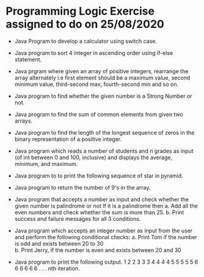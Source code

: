 # Programming Logic Exercise assigned to do on 25/08/2020
* Java Program to develop a calculator using switch case.
* Java program to sort 4 integer in ascending order using if-else statement.
* Java prgram where given an array of positive integers, rearrange the array alternately i.e first element should be a maximum value, second minimum value, third-second max, fourth-second min and so on.
* Java program to find whether the given number is a Strong Number or not. 
* Java program to find the sum of common elements from given two arrays.
* Java program to find the length of the longest sequence of zeros in the binary representation of a positive integer.
* Java program which reads a number of students and n grades as input (of int between 0 and 100, inclusive) and displays the average, minimum, and maximum.
* Java program to to print the following sequence of star in pyramid.
* Java program to return the number of 9's in the array.
* Java program that accepts a number as input and check whether the given number is palindrome or not If it is a palindrome then
a. Add all the even numbers and check whether the sum is more than 25.
b. Print success and failure messages for all 3 conditions.

* Java program which accepts an integer number as input from the user and perform the following conditional checks:
a. Print Tom if the number is odd and exists between 20 to 30   
b. Print Jerry, if the number is even and exists between 20 and 30

* Java program to print the following output. 1 2 2 3 3 3 4 4 4 4 5 5 5 5 5 6 6 6 6       6 6 . . . nth iteration.

